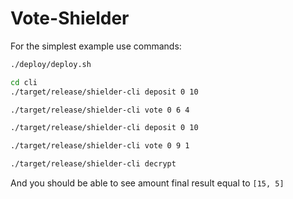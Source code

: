 # Vote-Shielder

For the simplest example use commands:
```bash
./deploy/deploy.sh
```
```bash
cd cli
./target/release/shielder-cli deposit 0 10
```
```bash
./target/release/shielder-cli vote 0 6 4
```
```bash
./target/release/shielder-cli deposit 0 10
```
```bash
./target/release/shielder-cli vote 0 9 1
```
```bash
./target/release/shielder-cli decrypt
```

And you should be able to see amount final result equal to `[15, 5]`